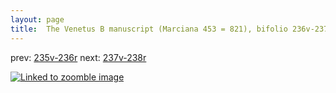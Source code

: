 ```yaml
---
layout: page
title:  The Venetus B manuscript (Marciana 453 = 821), bifolio 236v-237r
---
```


prev: [235v-236r](../235v-236r/) next: [237v-238r](../237v-238r/)



[![Linked to zoomble image](http://www.homermultitext.org/iipsrv?IIIF=/project/homer/pyramidal/deepzoom/hmt/vbbifolio/v1/vb_236v_237r.tif/full/2000,/0/default.jpg)](http://www.homermultitext.org/ict2/?urn=urn:cite2:hmt:vbbifolio.v1:vb_236v_237r)


